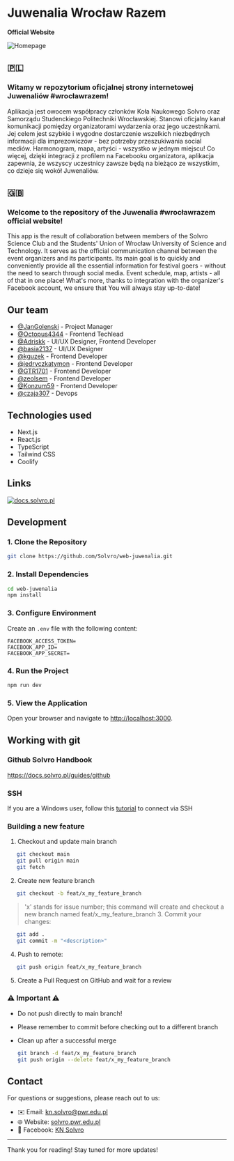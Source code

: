 # Juwenalia Wrocław Razem

**Official Website**

![Homepage](https://i.imgur.com/69i20kk.jpeg)

## 🇵🇱

### Witamy w repozytorium oficjalnej strony internetowej Juwenaliów #wrocławrazem!

Aplikacja jest owocem współpracy członków Koła Naukowego Solvro oraz Samorządu Studenckiego Politechniki Wrocławskiej. Stanowi oficjalny kanał komunikacji pomiędzy organizatorami wydarzenia oraz jego uczestnikami. Jej celem jest szybkie i wygodne dostarczenie wszelkich niezbędnych informacji dla imprezowiczów - bez potrzeby przeszukiwania social mediów. Harmonogram, mapa, artyści - wszystko w jednym miejscu! Co więcej, dzięki integracji z profilem na Facebooku organizatora, aplikacja zapewnia, że wszyscy uczestnicy zawsze będą na bieżąco ze wszystkim, co dzieje się wokół Juwenaliów.

## 🇬🇧

### Welcome to the repository of the Juwenalia #wrocławrazem official website!

This app is the result of collaboration between members of the Solvro Science Club and the Students' Union of Wrocław University of Science and Technology. It serves as the official communication channel between the event organizers and its participants. Its main goal is to quickly and conveniently provide all the essential information for festival goers - without the need to search through social media. Event schedule, map, artists - all of that in one place! What's more, thanks to integration with the organizer's Facebook account, we ensure that You will always stay up-to-date!

## Our team

- [@JanGolenski](https://github.com/JanGolenski) - Project Manager
- [@Octopus4344](https://github.com/Octopus4344) - Frontend Techlead
- [@Adriskk](https://github.com/Adriskk) - UI/UX Designer, Frontend Developer
- [@basia2137](https://github.com/basia2137) - UI/UX Designer
- [@kguzek](https://github.com/kguzek) - Frontend Developer
- [@jedryczkatymon](https://github.com/jedryczkatymon) - Frontend Developer
- [@GTR1701](https://github.com/GTR1701) - Frontend Developer
- [@zeolsem](https://github.com/zeolsem) - Frontend Developer
- [@Konzum59](https://github.com/Konzum59) - Frontend Developer
- [@czaja307](https://github.com/czaja307) - Devops

## Technologies used

- Next.js
- React.js
- TypeScript
- Tailwind CSS
- Coolify

## Links

[![docs.solvro.pl](https://i.imgur.com/fuV0gra.png)](https://docs.solvro.pl)

## Development

### 1. Clone the Repository

```bash
git clone https://github.com/Solvro/web-juwenalia.git
```

### 2. Install Dependencies

```bash
cd web-juwenalia
npm install
```

### 3. Configure Environment

Create an `.env` file with the following content:

```env
FACEBOOK_ACCESS_TOKEN=
FACEBOOK_APP_ID=
FACEBOOK_APP_SECRET=
```

### 4. Run the Project

```bash
npm run dev
```

### 5. View the Application

Open your browser and navigate to [http://localhost:3000](http://localhost:3000).

## Working with git

### Github Solvro Handbook

<https://docs.solvro.pl/guides/github>

### SSH

If you are a Windows user, follow this [tutorial](https://www.youtube.com/watch?v=vExsOTgIOGw) to connect via SSH

### Building a new feature

1. Checkout and update main branch

```bash
   git checkout main
   git pull origin main
   git fetch
```

2. Create new feature branch

```bash
   git checkout -b feat/x_my_feature_branch
```

> 'x' stands for issue number; this command will create and checkout a new branch named feat/x_my_feature_branch 3. Commit your changes:

```bash
   git add .
   git commit -m "<description>"
```

4. Push to remote:

```bash
   git push origin feat/x_my_feature_branch
```

5. Create a Pull Request on GitHub and wait for a review

### ⚠️ Important ⚠️

- Do not push directly to main branch!
- Please remember to commit before checking out to a different branch
- Clean up after a successful merge

  ```bash
  git branch -d feat/x_my_feature_branch
  git push origin --delete feat/x_my_feature_branch
  ```

## Contact

For questions or suggestions, please reach out to us:

- ✉️ Email: <kn.solvro@pwr.edu.pl>
- 🌐 Website: [solvro.pwr.edu.pl](https://solvro.pwr.edu.pl/)
- 📘 Facebook: [KN Solvro](https://www.facebook.com/knsolvro)

---

Thank you for reading! Stay tuned for more updates!
